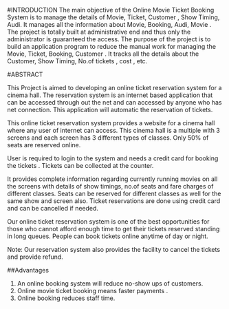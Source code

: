 #INTRODUCTION
The main objective of the Online Movie Ticket Booking System is to manage the details of Movie, Ticket, Customer , Show Timing, Audi. It manages all the information about Movie, Booking, Audi, Movie . The project is totally built at administrative end and thus only the administrator is guaranteed the access. The purpose of the project is to build an application program to reduce the manual work for managing the Movie, Ticket, Booking, Customer . It tracks all the details about the Customer, Show Timing, No.of tickets , cost , etc.

#ABSTRACT

This Project is aimed to developing an online ticket reservation system for a cinema hall. The reservation system is an internet based application that can be accessed through out the net and can accessed by anyone who has net connection. This application will automatic the reservation of tickets.

This online ticket reservation system provides a website for a cinema hall where any user of internet can access. This cinema hall is a multiple with 3 screens and each screen has 3 different types of classes. Only 50% of seats are reserved online. 

User is required to login to the system and needs a credit card for booking the tickets . Tickets can be collected at the counter.

It provides complete information regarding currently running movies on all the screens with details of show timings, no.of seats and fare charges of different classes. Seats can be reserved for different classes as well for the same show and screen also. Ticket reservations are done using credit card and can be cancelled if needed.

Our online ticket reservation system is one of the best opportunities for those who cannot afford enough time to get their tickets reserved standing in long queues. People can book tickets online anytime of day or night.

Note: Our reservation system also provides the facility to cancel the tickets and provide refund.

##Advantages
1.	An online booking system will reduce no-show ups of customers.
2.	Online movie ticket booking means faster payments .
3.	Online booking reduces staff time.

